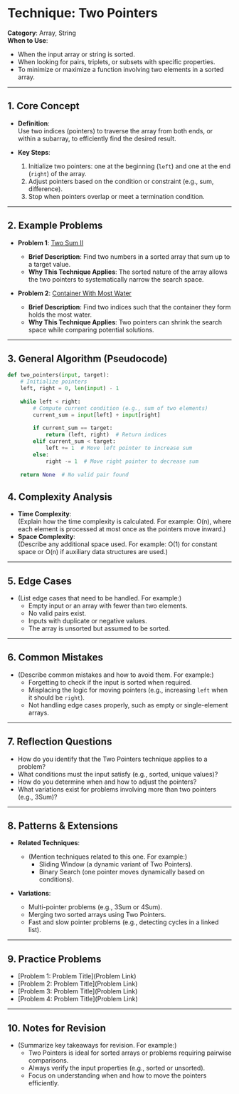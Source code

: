 # Technique: Two Pointers  
**Category**: Array, String  
**When to Use**:  
- When the input array or string is sorted.  
- When looking for pairs, triplets, or subsets with specific properties.  
- To minimize or maximize a function involving two elements in a sorted array.  

---

## 1. Core Concept  
- **Definition**:  
  Use two indices (pointers) to traverse the array from both ends, or within a subarray, to efficiently find the desired result.  

- **Key Steps**:  
  1. Initialize two pointers: one at the beginning (`left`) and one at the end (`right`) of the array.  
  2. Adjust pointers based on the condition or constraint (e.g., sum, difference).  
  3. Stop when pointers overlap or meet a termination condition.  

---

## 2. Example Problems  
- **Problem 1**: [Two Sum II](https://leetcode.com/problems/two-sum-ii-input-array-is-sorted)  
  - **Brief Description**: Find two numbers in a sorted array that sum up to a target value.  
  - **Why This Technique Applies**: The sorted nature of the array allows the two pointers to systematically narrow the search space.  

- **Problem 2**: [Container With Most Water](https://leetcode.com/problems/container-with-most-water)  
  - **Brief Description**: Find two indices such that the container they form holds the most water.  
  - **Why This Technique Applies**: Two pointers can shrink the search space while comparing potential solutions.  

---

## 3. General Algorithm (Pseudocode)
```python
def two_pointers(input, target):
    # Initialize pointers
    left, right = 0, len(input) - 1
    
    while left < right:
        # Compute current condition (e.g., sum of two elements)
        current_sum = input[left] + input[right]
        
        if current_sum == target:
            return (left, right)  # Return indices
        elif current_sum < target:
            left += 1  # Move left pointer to increase sum
        else:
            right -= 1  # Move right pointer to decrease sum
    
    return None  # No valid pair found
```

## 4. Complexity Analysis  
- **Time Complexity**:  
  (Explain how the time complexity is calculated. For example: O(n), where each element is processed at most once as the pointers move inward.)  
- **Space Complexity**:  
  (Describe any additional space used. For example: O(1) for constant space or O(n) if auxiliary data structures are used.)

---

## 5. Edge Cases  
- (List edge cases that need to be handled. For example:)  
  - Empty input or an array with fewer than two elements.  
  - No valid pairs exist.  
  - Inputs with duplicate or negative values.  
  - The array is unsorted but assumed to be sorted.  

---

## 6. Common Mistakes  
- (Describe common mistakes and how to avoid them. For example:)  
  - Forgetting to check if the input is sorted when required.  
  - Misplacing the logic for moving pointers (e.g., increasing `left` when it should be `right`).  
  - Not handling edge cases properly, such as empty or single-element arrays.  

---

## 7. Reflection Questions  
- How do you identify that the Two Pointers technique applies to a problem?  
- What conditions must the input satisfy (e.g., sorted, unique values)?  
- How do you determine when and how to adjust the pointers?  
- What variations exist for problems involving more than two pointers (e.g., 3Sum)?  

---

## 8. Patterns & Extensions  
- **Related Techniques**:  
  - (Mention techniques related to this one. For example:)  
    - Sliding Window (a dynamic variant of Two Pointers).  
    - Binary Search (one pointer moves dynamically based on conditions).  

- **Variations**:  
  - Multi-pointer problems (e.g., 3Sum or 4Sum).  
  - Merging two sorted arrays using Two Pointers.  
  - Fast and slow pointer problems (e.g., detecting cycles in a linked list).

---

## 9. Practice Problems  
- [Problem 1: Problem Title](Problem Link)  
- [Problem 2: Problem Title](Problem Link)  
- [Problem 3: Problem Title](Problem Link)  
- [Problem 4: Problem Title](Problem Link)

---

## 10. Notes for Revision  
- (Summarize key takeaways for revision. For example:)  
  - Two Pointers is ideal for sorted arrays or problems requiring pairwise comparisons.  
  - Always verify the input properties (e.g., sorted or unsorted).  
  - Focus on understanding when and how to move the pointers efficiently.
